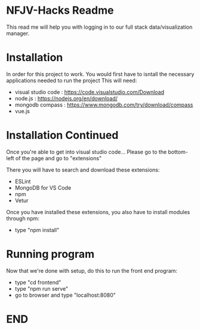 # NFJV-Hacks Readme

This read me will help you with logging in to our full stack data/visualization manager.

# Installation

In order for this project to work. You would first have to isntall the necessary applications needed to run the project
This will need:
- visual studio code : https://code.visualstudio.com/Download
- node.js : https://nodejs.org/en/download/
- mongodb compass : https://www.mongodb.com/try/download/compass
- vue.js

# Installation Continued
Once you're able to get into visual studio code... Please go to the bottom-left of the page and go to "extensions"

There you will have to search and download these extensions:
- ESLint
- MongoDB for VS Code
- npm
- Vetur

Once you have installed these extensions, you also have to install modules through npm:
-  type "npm install"

# Running program

Now that we're done with setup, do this to run the front end program:
- type "cd frontend"
- type "npm run serve"
- go to browser and type "localhost:8080"

# END
